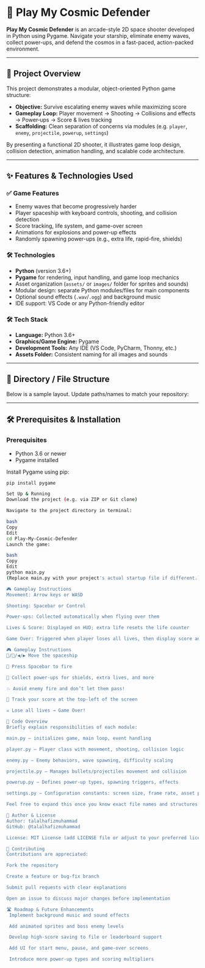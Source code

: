 # 🚀 Play My Cosmic Defender

**Play My Cosmic Defender** is an arcade-style 2D space shooter developed in Python using Pygame. Navigate your starship, eliminate enemy waves, collect power-ups, and defend the cosmos in a fast-paced, action-packed environment.

---

## 📌 Project Overview

This project demonstrates a modular, object-oriented Python game structure:

- **Objective:** Survive escalating enemy waves while maximizing score
- **Gameplay Loop:** Player movement → Shooting → Collisions and effects → Power‑ups → Score & lives tracking
- **Scaffolding:** Clean separation of concerns via modules (e.g. `player`, `enemy`, `projectile`, `powerup`, `settings`)

By presenting a functional 2D shooter, it illustrates game loop design, collision detection, animation handling, and scalable code architecture.

---

## ✨ Features & Technologies Used

### ✅ Game Features

- Enemy waves that become progressively harder  
- Player spaceship with keyboard controls, shooting, and collision detection  
- Score tracking, life system, and game-over screen  
- Animations for explosions and power-up effects  
- Randomly spawning power-ups (e.g., extra life, rapid-fire, shields)

### 🛠️ Technologies

- **Python** (version 3.6+)
- **Pygame** for rendering, input handling, and game loop mechanics
- Asset organization (`assets/` or `images/` folder for sprites and sounds)
- Modular design: separate Python modules/files for main components
- Optional sound effects (`.wav`/`.ogg`) and background music
- IDE support: VS Code or any Python-friendly editor

### 🛠️ Tech Stack
- **Language:** Python 3.6+
- **Graphics/Game Engine:** Pygame
- **Development Tools:** Any IDE (VS Code, PyCharm, Thonny, etc.)
- **Assets Folder:** Consistent naming for all images and sounds

---

## 🧩 Directory / File Structure

Below is a sample layout. Update paths/names to match your repository:

---

## 🛠️ Prerequisites & Installation

### Prerequisites

- Python 3.6 or newer  
- Pygame installed

Install Pygame using pip:

```bash
pip install pygame

Set Up & Running
Download the project (e.g. via ZIP or Git clone)

Navigate to the project directory in terminal:

bash
Copy
Edit
cd Play-My-Cosmic-Defender
Launch the game:

bash
Copy
Edit
python main.py
(Replace main.py with your project's actual startup file if different.)

🎮 Gameplay Instructions
Movement: Arrow keys or WASD

Shooting: Spacebar or Control

Power‑ups: Collected automatically when flying over them

Lives & Score: Displayed on HUD; extra life resets the life counter

Game Over: Triggered when player loses all lives, then display score and restart option

🎮 Gameplay Instructions
🔼/🔽/◀️/▶️ Move the spaceship

🔫 Press Spacebar to fire

🎁 Collect power-ups for shields, extra lives, and more

💥 Avoid enemy fire and don’t let them pass!

🧮 Track your score at the top-left of the screen

☠️ Lose all lives → Game Over!

🧠 Code Overview
Briefly explain responsibilities of each module:

main.py – initializes game, main loop, event handling

player.py – Player class with movement, shooting, collision logic

enemy.py – Enemy behaviors, wave spawning, difficulty scaling

projectile.py – Manages bullets/projectiles movement and collision

powerup.py – Defines power-up types, spawning triggers, effects

settings.py – Configuration constants: screen size, frame rate, asset paths

Feel free to expand this once you know exact file names and structures.

📝 Author & License
Author: talalhafizmuhammad
GitHub: @talalhafizmuhammad

License: MIT License (add LICENSE file or adjust to your preferred license)

🤝 Contributing
Contributions are appreciated:

Fork the repository

Create a feature or bug-fix branch

Submit pull requests with clear explanations

Open an issue to discuss major changes before implementation

🛣️ Roadmap & Future Enhancements
 Implement background music and sound effects

 Add animated sprites and boss enemy levels

 Develop high-score saving to file or leaderboard support

 Add UI for start menu, pause, and game-over screens

 Introduce more power-up types and scoring multipliers

